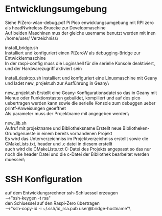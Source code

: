 # Entwicklungsumgebung
Siehe PiZero-wlan-debug.pdf
Pi Pico enwicklungsumgebung mit RPI zero als headNwireless-Bruecke zur Developmaschine\
Auf beiden Maschinen mus der gleiche username benutzt werden mit inen /home/user/ Verzeichniss\

install_bridge.sh\
Installiert und konfiguriert einen PiZeroW als debugging-Bridge zur Entwicklermaschine\
In der raspi-config muss die Loginshell für die serielle Konsole deaktiviert, und der Hardwarezugriff aktiviert sein

install_desktop.sh
Installiert und konfiguriert eine Linuxmaschine mit Geany und ladet new_projekt.sh zur Ausführung in Geany\

new_projekt.sh
Erstellt eine Geany-Konfigurationsdatei so das in Geany mit Menue oder Funktionstasten gebuildet, kompiliert und auf des pico uebertragen werden kann sowie die serielle Konsole zum debuggen ueber printf-Anweisungen geoeffnet\
Als parameter muss der Projektname mit angegeben werden\

new_lib.sh\
Aufruf mit projektname und Bibliotheksname
Erstellt neue Bibliotheken-Grundgerueste in einem bereits vorhandenen Projekt\
Es wird das Unterverzeichniss im Projektverzeichniss erstellt sowie die CMakeLists.txt, header und .c datei in diesem erstellt\
auch wird die CMakeLists.txt  C-Datei des Projekts angepasst so das nur noch die header Datei und die c-Datei der Bibliothek bearbeitet werden muessen\


# SSH Konfiguration
auf dem Entwicklungsrechner ssh-Schluessel erzeugen\
-->"ssh-keygen -t rsa"\
den Schluessel auf den Raspi-Zero übertragen\
-->"ssh-copy-id -i ~/.ssh/id_rsa.pub user@bridge-hostname"\
